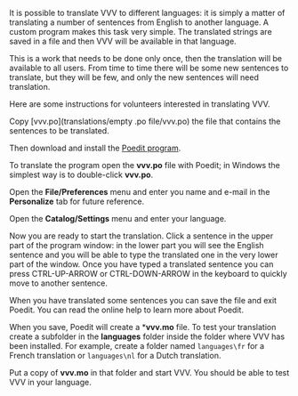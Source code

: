 It is possible to translate VVV to different languages: it is simply a matter of translating a number of sentences from English to another language. A custom program makes this task very simple. The translated strings are saved in a file and then VVV will be available in that language.

This is a work that needs to be done only once, then the translation will be available to all users. From time to time there will be some new sentences to translate, but they will be few, and only the new sentences will need translation.

Here are some instructions for volunteers interested in translating VVV.

Copy [vvv.po](translations/empty .po file/vvv.po) the file that contains the sentences to be translated.

Then download and install the [Poedit program](http://www.poedit.net/).

To translate the program open the **vvv.po** file with Poedit; in Windows the simplest way is to double-click **vvv.po**.

Open the **File/Preferences** menu and enter you name and e-mail in the **Personalize** tab for future reference.

Open the **Catalog/Settings** menu and enter your language.

Now you are ready to start the translation. Click a sentence in the upper part of the program window: in the lower part you will see the English sentence and you will be able to type the translated one in the very lower part of the window. Once you have typed a translated sentence you can press CTRL-UP-ARROW or CTRL-DOWN-ARROW in the keyboard to quickly move to another sentence.

When you have translated some sentences you can save the file and exit Poedit. You can read the online help to learn more about Poedit.

When you save, Poedit will create a ***vvv.mo** file. To test your translation create a subfolder in the **languages** folder inside the folder where VVV has been installed. For example, create a folder named `languages\fr` for a French translation or `languages\nl` for a Dutch translation.

Put a copy of **vvv.mo** in that folder and start VVV. You should be able to test VVV in your language.
